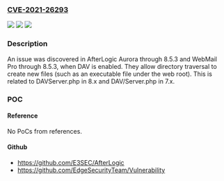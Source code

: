 ### [CVE-2021-26293](https://cve.mitre.org/cgi-bin/cvename.cgi?name=CVE-2021-26293)
![](https://img.shields.io/static/v1?label=Product&message=n%2Fa&color=blue)
![](https://img.shields.io/static/v1?label=Version&message=n%2Fa&color=blue)
![](https://img.shields.io/static/v1?label=Vulnerability&message=n%2Fa&color=brighgreen)

### Description

An issue was discovered in AfterLogic Aurora through 8.5.3 and WebMail Pro through 8.5.3, when DAV is enabled. They allow directory traversal to create new files (such as an executable file under the web root). This is related to DAVServer.php in 8.x and DAV/Server.php in 7.x.

### POC

#### Reference
No PoCs from references.

#### Github
- https://github.com/E3SEC/AfterLogic
- https://github.com/EdgeSecurityTeam/Vulnerability


